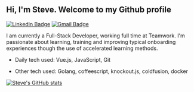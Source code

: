 <h2>Hi, I'm Steve. Welcome to my Github profile </h2>

 [![Linkedin Badge](https://img.shields.io/badge/-SteveWalsh-blue?style=flat-square&logo=Linkedin&logoColor=white&link=https://www.linkedin.com/in/steve-walsh/)](https://www.linkedin.com/in/steve-walsh/) [![Gmail Badge](https://img.shields.io/badge/-SteveWalsh89@gmail.com-c14438?style=flat-square&logo=Gmail&logoColor=white&link=mailto:stevewalsh89@gmail.com)](mailto:stevewalsh89@gmail.com)

I am currently a  Full-Stack Developer, working full time at Teamwork. I'm passionate about learning, training and improving typical onboarding experiences though the use of accelerated learning methods. 

- Daily tech used: Vue.js, JavaScript, Git

- Other tech used: Golang, coffeescript, knockout.js, coldfusion, docker

[![Steve's GitHub stats](https://github-readme-stats.vercel.app/api?username=SteveWalsh1989&count_private=true&show_icons=true)](https://github.com/SteveWalsh1989/github-readme-stats)

